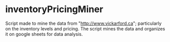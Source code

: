 # inventoryPricingMiner

Script made to mine the data from "http://www.vickarford.ca"; particularly on the inventory levels and pricing. The script mines the data and organizes it on google sheets for data analysis.
